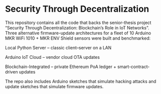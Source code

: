# Security Through Decentralization

This repository contains all the code that backs the senior-thesis project “Security Through Decentralization: Blockchain’s Role in IoT Networks”. Three alternative firmware-update architectures for a fleet of 10 Arduino MKR WiFi 1010 + MKR ENV Shield sensors were built and benchmarked:

Local Python Server – classic client–server on a LAN

Arduino IoT Cloud – vendor cloud OTA updates

Blockchain-Integrated – private Ethereum PoA ledger + smart-contract-driven updates

The repo also includes Arduino sketches that simulate hacking attacks and update sketches that simulate firmware updates.


